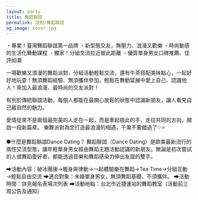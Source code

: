 ```yaml
---
layout: party
title: 舞蹈聯誼
permalink: 派對/舞蹈聯誼
og_image: cover.jpg
---
```

・專業！臺灣舞蹈聯誼第一品牌
・新型態交友，無壓力、浪漫又歡樂
・時尚動感的生活化舞動課程
・獨家！分組交流拉近彼此距離
・優質單身男女口碑推薦、佳評如潮

一場歡樂又浪漫的舞蹈派對，分組活動輕鬆交流，還有午茶搭配美味點心，一起好好地玩耍！無須舞蹈經驗、無須攜伴參加，輕鬆在舞動延展中愛上自己、認識他人！來加入最浪漫、最時尚的交友派對！

有別於傳統聯誼活動，每個人都能在最開心放鬆的狀態中認識新朋友，讓人看見自己最自然的魅力。

愛情從來不是兩個最完美的人走在一起，而是牽起彼此的手，走往共同的方向，開啟一段新篇章。
樂舞派對為您打造最浪漫的相遇，千萬不要錯過了✨⭐️

●什麼是舞蹈聯誼Dance Dating？
舞蹈聯誼（Dance Dating）是歐美最新流行的兩性交流型態，讓年輕單身男女經由舞蹈主題活動認識的新朋友。無論是初次嘗試的人或舞蹈愛好者，都能透過音樂和舞蹈感染力伸出友誼的雙手。

➡活動內容｜破冰團康→暖身與律動→一起體驗樂在舞蹈→Tea Time→分組互動→輕鬆自由交流
➡適合對象：未婚單身男女，無須舞蹈基礎、不須攜伴。
➡活動時間：詳見報名表場次列表
➡活動地點：台北市近捷運站的舞蹈教室（活動前三周公告及通知）